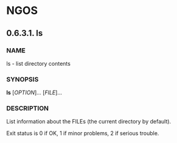NGOS
====

0.6.3.1. ls
-----------

### NAME

ls - list directory contents

### SYNOPSIS

**ls** [_OPTION_]... [_FILE_]...

### DESCRIPTION

List information about the FILEs (the current directory by default).

Exit status is 0 if OK, 1 if minor problems, 2 if serious trouble.
